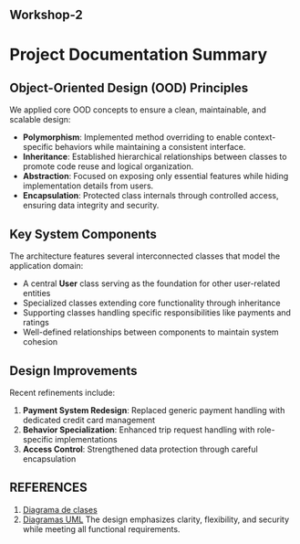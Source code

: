 ## Workshop-2
# Project Documentation Summary

## Object-Oriented Design (OOD) Principles

We applied core OOD concepts to ensure a clean, maintainable, and scalable design:

- **Polymorphism**: Implemented method overriding to enable context-specific behaviors while maintaining a consistent interface.
- **Inheritance**: Established hierarchical relationships between classes to promote code reuse and logical organization.
- **Abstraction**: Focused on exposing only essential features while hiding implementation details from users.
- **Encapsulation**: Protected class internals through controlled access, ensuring data integrity and security.

## Key System Components

The architecture features several interconnected classes that model the application domain:

- A central **User** class serving as the foundation for other user-related entities
- Specialized classes extending core functionality through inheritance
- Supporting classes handling specific responsibilities like payments and ratings
- Well-defined relationships between components to maintain system cohesion

## Design Improvements

Recent refinements include:

1. **Payment System Redesign**: Replaced generic payment handling with dedicated credit card management
2. **Behavior Specialization**: Enhanced trip request handling with role-specific implementations
3. **Access Control**: Strengthened data protection through careful encapsulation
## REFERENCES
1. [Diagrama de clases](https://diagramasuml.com/diagrama-de-clases/)
2. [Diagramas UML](https://creately.com/blog/diagrams/uml-diagram-types-examples/)
The design emphasizes clarity, flexibility, and security while meeting all functional requirements.
